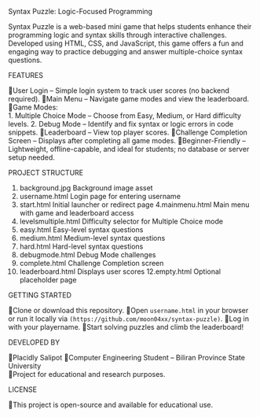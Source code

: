  Syntax Puzzle: Logic-Focused Programming

Syntax Puzzle is a web-based mini game that helps students enhance their programming logic and syntax skills through interactive challenges. Developed using HTML, CSS, and JavaScript, this game offers a fun and engaging way to practice debugging and answer multiple-choice syntax questions.

FEATURES

User Login – Simple login system to track user scores (no backend required).
Main Menu – Navigate game modes and view the leaderboard.
Game Modes:     
       1. Multiple Choice Mode – Choose from Easy, Medium, or Hard difficulty levels. 
       2. Debug Mode – Identify and fix syntax or logic errors in code snippets.
Leaderboard – View top player scores.
Challenge Completion Screen – Displays after completing all game modes.
Beginner-Friendly – Lightweight, offline-capable, and ideal for students; no database or server setup needed.


PROJECT STRUCTURE

1. background.jpg                        Background image asset
2. username.html                         Login page for entering username
3. start.html                                  Initial launcher or redirect page
4.mainmenu.html                         Main menu with game and leaderboard access
5. levelsmultiple.html                   Difficulty selector for Multiple Choice mode
6. easy.html                                 Easy-level syntax questions
7. medium.html                            Medium-level syntax questions
8. hard.html                                  Hard-level syntax questions
9. debugmode.html                      Debug Mode challenges
10. complete.html                        Challenge Completion screen
11. leaderboard.html                   Displays user scores
12.empty.html                             Optional placeholder page


GETTING STARTED

Clone or download this repository.
Open `username.html` in your browser or run it locally via `(https://github.com/moon04xx/syntax-puzzle)`.
Log in with your playername.
Start solving puzzles and climb the leaderboard!


DEVELOPED BY

Placidly Salipot
Computer Engineering Student – Biliran Province State University  
Project for educational and research purposes.

LICENSE

This project is open-source and available for educational use.
